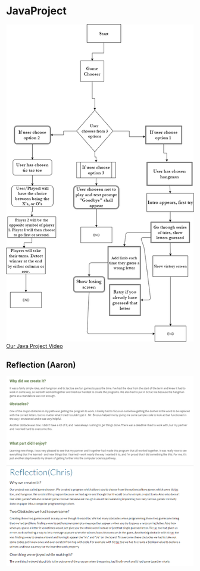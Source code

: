 # JavaProject
<img src= "FinalProject.png" alt="Flowchart">
<a href="https://www.youtube.com/watch?v=5uzVQwG-d1I&feature=youtu.be">Our Java Project Video</a>
<h2>Reflection (Aaron)</h2>
<img src= "Reflection.PNG" alt="Aaron's Reflection">

<img src= "Capture2.PNG" alt="Chris's Reflection">
